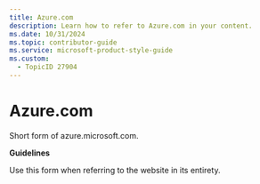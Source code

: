 ```yaml
---
title: Azure.com
description: Learn how to refer to Azure.com in your content.
ms.date: 10/31/2024
ms.topic: contributor-guide
ms.service: microsoft-product-style-guide
ms.custom:
  - TopicID 27904
---
```



# Azure.com

Short form of azure.microsoft.com.

**Guidelines**

Use this form when referring to the website in its entirety.  

